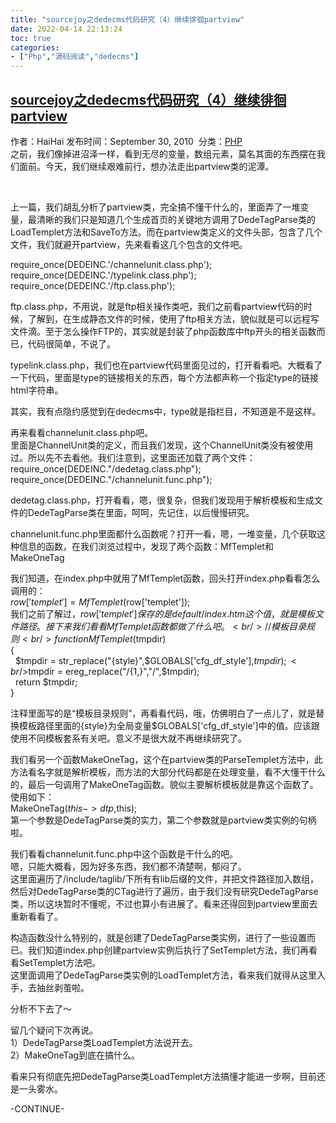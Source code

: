 ```yaml
---
title: "sourcejoy之dedecms代码研究（4）继续徘徊partview"
date: 2022-04-14 22:13:24
toc: true
categories:
- ["Php","源码阅读","dedecms"]
---
```


## [sourcejoy之dedecms代码研究（4）继续徘徊partview](http://www.sourcejoy.com/php_dev/sourcejoy-dedecms-review-partview.html)
作者：HaiHai  发布时间：September 30, 2010  分类：[PHP](http://www.sourcejoy.com/category/php_dev/)<br />之前，我们像掉进沼泽一样，看到无尽的变量，数组元素，莫名其面的东西摆在我们面前。今天，我们继续艰难前行，想办法走出partview类的泥潭。

  

上一篇，我们胡乱分析了partview类，完全搞不懂干什么的，里面弄了一堆变量，最清晰的我们只是知道几个生成首页的关键地方调用了DedeTagParse类的LoadTemplet方法和SaveTo方法。而在partview类定义的文件头部，包含了几个文件，我们就避开partview，先来看看这几个包含的文件吧。

require_once(DEDEINC.'/channelunit.class.php');<br />require_once(DEDEINC.'/typelink.class.php');<br />require_once(DEDEINC.'/ftp.class.php');

ftp.class.php，不用说，就是ftp相关操作类吧，我们之前看partview代码的时候，了解到，在生成静态文件的时候，使用了ftp相关方法，貌似就是可以远程写文件滴。至于怎么操作FTP的，其实就是封装了php函数库中ftp开头的相关函数而已，代码很简单，不说了。

typelink.class.php，我们也在partview代码里面见过的，打开看看吧。大概看了一下代码，里面是type的链接相关的东西，每个方法都声称一个指定type的链接html字符串。

其实，我有点隐约感觉到在dedecms中，type就是指栏目，不知道是不是这样。

再来看看channelunit.class.php吧。<br />里面是ChannelUnit类的定义，而且我们发现，这个ChannelUnit类没有被使用过。所以先不去看他。我们注意到，这里面还加载了两个文件：<br />require_once(DEDEINC."/dedetag.class.php");<br />require_once(DEDEINC."/channelunit.func.php");

dedetag.class.php，打开看看，嗯，很复杂，但我们发现用于解析模板和生成文件的DedeTagParse类在里面，呵呵，先记住，以后慢慢研究。

channelunit.func.php里面都什么函数呢？打开一看，嗯，一堆变量，几个获取这种信息的函数，在我们浏览过程中，发现了两个函数：MfTemplet和MakeOneTag

我们知道，在index.php中就用了MfTemplet函数，回头打开index.php看看怎么调用的：<br />$row['templet'] = MfTemplet($row['templet']);<br />我们之前了解过，$row['templet']保存的是default/index.htm这个值，就是模板文件路径。接下来我们看看MfTemplet函数都做了什么吧。<br />//模板目录规则<br />function MfTemplet($tmpdir)<br />{<br />  $tmpdir = str_replace("{style}",$GLOBALS['cfg_df_style'],$tmpdir);<br />  $tmpdir = ereg_replace("/{1,}","/",$tmpdir);<br />  return $tmpdir;<br />}

注释里面写的是“模板目录规则”，再看看代码，哦，仿佛明白了一点儿了，就是替换模板路径里面的{style}为全局变量$GLOBALS['cfg_df_style']中的值。应该跟使用不同模板套系有关吧。意义不是很大就不再继续研究了。

我们看另一个函数MakeOneTag，这个在partview类的ParseTemplet方法中，此方法看名字就是解析模板，而方法的大部分代码都是在处理变量，看不大懂干什么的，最后一句调用了MakeOneTag函数。貌似主要解析模板就是靠这个函数了。使用如下：<br />MakeOneTag($this->dtp,$this);<br />第一个参数是DedeTagParse类的实力，第二个参数就是partview类实例的句柄啦。

我们看看channelunit.func.php中这个函数是干什么的吧。<br />嗯，只能大概看，因为好多东西，我们都不清楚啊，郁闷了。<br />这里面遍历了/include/taglib/下所有有lib后缀的文件，并把文件路径加入数组，然后对DedeTagParse类的CTag进行了遍历，由于我们没有研究DedeTagParse类，所以这块暂时不懂呢，不过也算小有进展了。看来还得回到partview里面去重新看看了。

构造函数没什么特别的，就是创建了DedeTagParse类实例，进行了一些设置而已。我们知道index.php创建partview实例后执行了SetTemplet方法，我们再看看SetTemplet方法吧。<br />这里面调用了DedeTagParse类实例的LoadTemplet方法，看来我们就得从这里入手，去抽丝剥茧啦。

分析不下去了～

留几个疑问下次再说。<br />1）DedeTagParse类LoadTemplet方法说开去。<br />2）MakeOneTag到底在搞什么。

看来只有彻底先把DedeTagParse类LoadTemplet方法搞懂才能进一步啊，目前还是一头雾水。

-CONTINUE-

